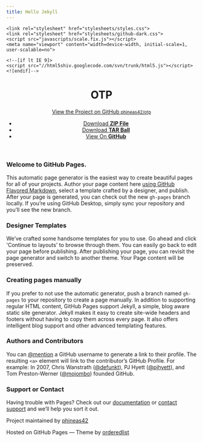 ```yaml
---
title: Hello Jekyll
---
```

<html>
  <head>
    <meta charset="utf-8">
    <meta http-equiv="X-UA-Compatible" content="chrome=1">
    <title>OTP by phineas42</title>

    <link rel="stylesheet" href="stylesheets/styles.css">
    <link rel="stylesheet" href="stylesheets/github-dark.css">
    <script src="javascripts/scale.fix.js"></script>
    <meta name="viewport" content="width=device-width, initial-scale=1, user-scalable=no">

    <!--[if lt IE 9]>
    <script src="//html5shiv.googlecode.com/svn/trunk/html5.js"></script>
    <![endif]-->
  </head>
  <body>
    <div class="wrapper">
      <header class="without-description">
        <h1>OTP</h1>
        <p></p>
        <p class="view"><a href="https://github.com/phineas42/otp">View the Project on GitHub <small>phineas42/otp</small></a></p>
        <ul>
          <li><a href="https://github.com/phineas42/otp/zipball/master">Download <strong>ZIP File</strong></a></li>
          <li><a href="https://github.com/phineas42/otp/tarball/master">Download <strong>TAR Ball</strong></a></li>
          <li><a href="https://github.com/phineas42/otp">View On <strong>GitHub</strong></a></li>
        </ul>
      </header>
      <section>
        <h3>
<a id="welcome-to-github-pages" class="anchor" href="#welcome-to-github-pages" aria-hidden="true"><span class="octicon octicon-link"></span></a>Welcome to GitHub Pages.</h3>

<p>This automatic page generator is the easiest way to create beautiful pages for all of your projects. Author your page content here <a href="https://guides.github.com/features/mastering-markdown/">using GitHub Flavored Markdown</a>, select a template crafted by a designer, and publish. After your page is generated, you can check out the new <code>gh-pages</code> branch locally. If you’re using GitHub Desktop, simply sync your repository and you’ll see the new branch.</p>

<h3>
<a id="designer-templates" class="anchor" href="#designer-templates" aria-hidden="true"><span class="octicon octicon-link"></span></a>Designer Templates</h3>

<p>We’ve crafted some handsome templates for you to use. Go ahead and click 'Continue to layouts' to browse through them. You can easily go back to edit your page before publishing. After publishing your page, you can revisit the page generator and switch to another theme. Your Page content will be preserved.</p>

<h3>
<a id="creating-pages-manually" class="anchor" href="#creating-pages-manually" aria-hidden="true"><span class="octicon octicon-link"></span></a>Creating pages manually</h3>

<p>If you prefer to not use the automatic generator, push a branch named <code>gh-pages</code> to your repository to create a page manually. In addition to supporting regular HTML content, GitHub Pages support Jekyll, a simple, blog aware static site generator. Jekyll makes it easy to create site-wide headers and footers without having to copy them across every page. It also offers intelligent blog support and other advanced templating features.</p>

<h3>
<a id="authors-and-contributors" class="anchor" href="#authors-and-contributors" aria-hidden="true"><span class="octicon octicon-link"></span></a>Authors and Contributors</h3>

<p>You can <a href="https://github.com/blog/821" class="user-mention">@mention</a> a GitHub username to generate a link to their profile. The resulting <code>&lt;a&gt;</code> element will link to the contributor’s GitHub Profile. For example: In 2007, Chris Wanstrath (<a href="https://github.com/defunkt" class="user-mention">@defunkt</a>), PJ Hyett (<a href="https://github.com/pjhyett" class="user-mention">@pjhyett</a>), and Tom Preston-Werner (<a href="https://github.com/mojombo" class="user-mention">@mojombo</a>) founded GitHub.</p>

<h3>
<a id="support-or-contact" class="anchor" href="#support-or-contact" aria-hidden="true"><span class="octicon octicon-link"></span></a>Support or Contact</h3>

<p>Having trouble with Pages? Check out our <a href="https://help.github.com/pages">documentation</a> or <a href="https://github.com/contact">contact support</a> and we’ll help you sort it out.</p>
      </section>
    </div>
    <footer>
      <p>Project maintained by <a href="https://github.com/phineas42">phineas42</a></p>
      <p>Hosted on GitHub Pages &mdash; Theme by <a href="https://github.com/orderedlist">orderedlist</a></p>
    </footer>
    <!--[if !IE]><script>fixScale(document);</script><![endif]-->
    
  </body>
</html>
